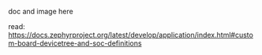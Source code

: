 doc and image here

read: <https://docs.zephyrproject.org/latest/develop/application/index.html#custom-board-devicetree-and-soc-definitions>